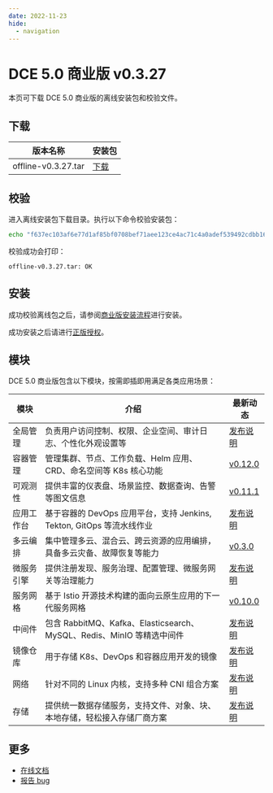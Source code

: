 ```yaml
---
date: 2022-11-23
hide:
  - navigation
---
```


# DCE 5.0 商业版 v0.3.27

本页可下载 DCE 5.0 商业版的离线安装包和校验文件。

## 下载

| 版本名称 | 安装包 |
| ----- | ----- |
| offline-v0.3.27.tar | [下载](https://proxy-qiniu-download-public.daocloud.io/DaoCloud_Enterprise/dce5/offline-v0.3.27.tar) |

## 校验

进入离线安装包下载目录。执行以下命令校验安装包：

```sh
echo "f637ec103af6e77d1af85bf0708bef71aee123ce4ac71c4a0adef539492cdbb1661a479d3e999cd51aa7cb47d49e001565908b237ef7999140e3435f6219bb08  offline-v0.3.27.tar" | sha512sum -c
```

校验成功会打印：

```none
offline-v0.3.27.tar: OK
```

## 安装

成功校验离线包之后，请参阅[商业版安装流程](../../install/Air-Gap-install-full/start-install.md)进行安装。

成功安装之后请进行[正版授权](https://qingflow.com/f/e3291647)。

## 模块

DCE 5.0 商业版包含以下模块，按需即插即用满足各类应用场景：

| 模块       | 介绍                                                                     | 最新动态                                                   |
| ---------- | ------------------------------------------------------------------------ | ---------------------------------------------------------- |
| 全局管理   | 负责用户访问控制、权限、企业空间、审计日志、个性化外观设置等             | [发布说明](../../release/rn5.0.md#_4)                         |
| 容器管理   | 管理集群、节点、工作负载、Helm 应用、CRD、命名空间等 K8s 核心功能        | [v0.12.0](../../kpanda/03ProductBrief/release-notes.md#v0120) |
| 可观测性   | 提供丰富的仪表盘、场景监控、数据查询、告警等图文信息                     | [v0.11.1](../../insight/03ProductBrief/releasenote.md#v0111)  |
| 应用工作台 | 基于容器的 DevOps 应用平台，支持 Jenkins, Tekton, GitOps 等流水线作业    | [发布说明](../../amamba/01ProductBrief/releasenote.md)        |
| 多云编排   | 集中管理多云、混合云、跨云资源的应用编排，具备多云灾备、故障恢复等能力   | [v0.3.0](../../kairship/01product/release-notes.md)           |
| 微服务引擎 | 提供注册发现、服务治理、配置管理、微服务网关等治理能力                   | [发布说明](../../release/rn5.0.md)                            |
| 服务网格   | 基于 Istio 开源技术构建的面向云原生应用的下一代服务网格                  | [v0.10.0](../../mspider/01Intro/release-notes.md)             |
| 中间件     | 包含 RabbitMQ、Kafka、Elasticsearch、MySQL、Redis、MinIO 等精选中间件    | [发布说明](../../release/rn5.0.md)                            |
| 镜像仓库   | 用于存储 K8s、DevOps 和容器应用开发的镜像                                | [发布说明](../../release/rn5.0.md)                            |
| 网络       | 针对不同的 Linux 内核，支持多种 CNI 组合方案                             | [发布说明](../../release/rn5.0.md)                            |
| 存储       | 提供统一数据存储服务，支持文件、对象、块、本地存储，轻松接入存储厂商方案 | [发布说明](../../release/rn5.0.md)                            |

## 更多

- [在线文档](https://docs.daocloud.io/dce/what-is-dce/)
- [报告 bug](https://github.com/DaoCloud/DaoCloud-docs/issues)
